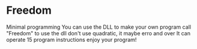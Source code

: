 # Freedom
Minimal programming
You can use the DLL to make your own program
call "Freedom" to use the dll
don't use quadratic, it maybe erro and over
It can operate 15 program instructions 
enjoy your program!
